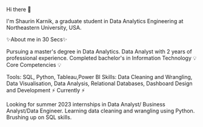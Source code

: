 Hi there 🙋

I'm Shaurin Karnik, a graduate student in Data Analytics Engineering at Northeastern University, USA.

✨About me in 30 Secs✨

Pursuing a master's degree in Data Analytics.
Data Analyst with 2 years of professional experience.
Completed bachelor's in Information Technology
💡 Core Competencies 💡

Tools: SQL, Python, Tableau,Power BI
Skills: Data Cleaning and Wrangling, Data Visualisation, Data Analysis, Relational Databases, Dashboard Design and Development
⚡️ Currently ⚡️

Looking for summer 2023 internships in Data Analyst/ Business Analyst/Data Engineer.
Learning data cleaning and wrangling using Python.
Brushing up on SQL skills.
